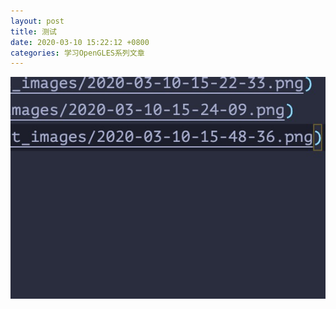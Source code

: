 ```yaml
---
layout: post
title: 测试
date: 2020-03-10 15:22:12 +0800
categories: 学习OpenGLES系列文章
---
```


![](/post_images/2020-03-10-15-49-28.png)
